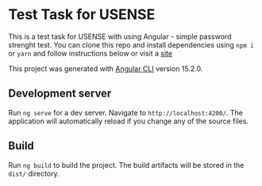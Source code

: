 # Test Task for USENSE

This is a test task for USENSE with using Angular - simple password strenght test. You can clone this repo and install dependencies using `npm i` or `yarn` and follow instructions below or visit a [site](https://mxclfld-usense-test-task.netlify.app)

This project was generated with [Angular CLI](https://github.com/angular/angular-cli) version 15.2.0.

## Development server

Run `ng serve` for a dev server. Navigate to `http://localhost:4200/`. The application will automatically reload if you change any of the source files.

## Build

Run `ng build` to build the project. The build artifacts will be stored in the `dist/` directory.
